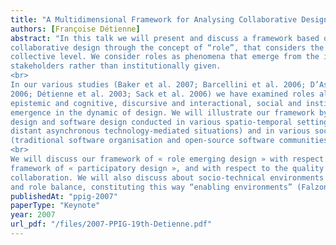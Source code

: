 ```yaml
---
title: "A Multidimensional Framework for Analysing Collaborative Design: Emergence and Balance of Roles"
authors: [Françoise Détienne]
abstract: "In this talk we will present and discuss a framework based on forms of participation in
collaborative design through the concept of “role”, that considers the participants’ activities on a
collective level. We consider roles as phenomena that emerge from the interaction between design
stakeholders rather than institutionally given.
<br>
In our various studies (Baker et al. 2007; Barcellini et al. 2006; D’Astous et al. 2001; Détienne,
2006; Détienne et al. 2003; Sack et al. 2006) we have examined roles along several dimensions:
epistemic and cognitive, discursive and interactional, social and institutional. We have analysed role
emergence in the dynamic of design. We will illustrate our framework by studies in architectural
design and software design conducted in various spatio-temporal settings (co-located meetings and
distant asynchronous technology-mediated situations) and in various socio-organisational settings
(traditional software organisation and open-source software communities).
<br>
We will discuss our framework of « role emerging design » with respect to the more traditional
framework of « participatory design », and with respect to the quality and efficiency of
collaboration. We will also discuss about socio-technical environments enabling role emergence
and role balance, constituting this way “enabling environments” (Falzon, 2005) for participants."
publishedAt: "ppig-2007"
paperType: "Keynote"
year: 2007
url_pdf: "/files/2007-PPIG-19th-Detienne.pdf"
---
```

